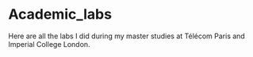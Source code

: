 # Academic_labs
Here are all the labs I did during my master studies at Télécom Paris and Imperial College London.
